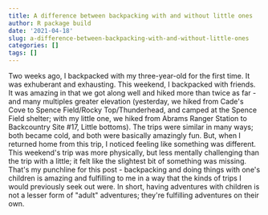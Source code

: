 ```yaml
---
title: A difference between backpacking with and without little ones
author: R package build
date: '2021-04-18'
slug: a-difference-between-backpacking-with-and-without-little-ones
categories: []
tags: []
---
```


Two weeks ago, I backpacked with my three-year-old for the first time. It was 
exhuberant and exhausting. This weekend, I backpacked with friends. It was amazing
in that we got along well and hiked more than twice as far - and many multiples greater
elevation (yesterday, we hiked from Cade's Cove to Spence Field/Rocky Top/Thunderhead, and
camped at the Spence Field shelter; with my little one, we hiked from Abrams Ranger Station to Backcountry Site #17, Little bottoms). The trips were similar in many ways; both 
became cold, and both were basically amazingly fun. But, when I returned home from this trip,
I noticed feeling like something was different. This weekend's trip was more physically,
but less mentally challenging than the trip with a little; it felt like the slightest
bit of something was missing. That's my punchline for this post - backpacking and 
doing things with one's children is amazing and fulfilling to me in a way that the kinds
of trips I would previously seek out were. In short, having adventures with children is not
a lesser form of "adult" adventures; they're fulfilling adventures on their own.